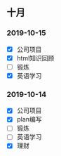 ## 十月

### 2019-10-15
- [x] 公司项目
- [x] html知识回顾
- [ ] 锻炼
- [X] 英语学习

### 2019-10-14
- [x] 公司项目
- [x] plan编写
- [ ] 锻炼
- [ ] 英语学习
- [x] 理财
